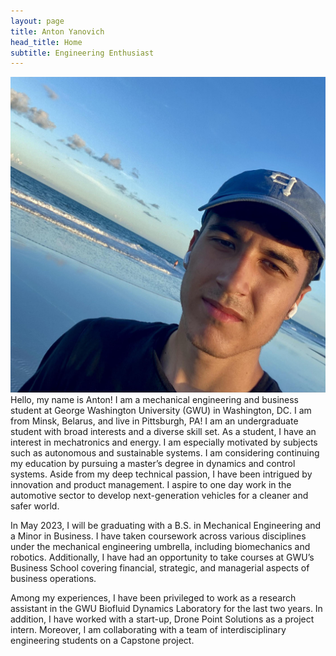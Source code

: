 ```yaml
---
layout: page
title: Anton Yanovich
head_title: Home
subtitle: Engineering Enthusiast
---
```


<div class="pretty-links">
<div class="grid">
<div class="unit golden-small profile-pic">
<img class='site-profile' src="/assets/img/anton_beach.jpg">
</div>
<div class="unit golden-large">
<div class="lead lead-about">
Hello, my name is Anton! I am a mechanical engineering and business student at George Washington University (GWU) in Washington, DC. I am from Minsk, Belarus, and live in Pittsburgh, PA! I am an undergraduate student with broad interests and a diverse skill set. As a student, I have an interest in mechatronics and energy. I am especially motivated by subjects such as autonomous and sustainable systems. I am considering continuing my education by pursuing a master’s degree in dynamics and control systems. Aside from my deep technical passion, I have been intrigued by innovation and product management. I aspire to one day work in the automotive sector to develop next-generation vehicles for a cleaner and safer world.

In May 2023, I will be graduating with a B.S. in Mechanical Engineering and a Minor in Business. I have taken coursework across various disciplines under the mechanical engineering umbrella, including biomechanics and robotics. Additionally, I have had an opportunity to take courses at GWU’s Business School covering financial, strategic, and managerial aspects of business operations.

Among my experiences, I have been privileged to work as a research assistant in the GWU Biofluid Dynamics Laboratory for the last two years. In addition, I have worked with a start-up, Drone Point Solutions as a project intern. Moreover, I am collaborating with a team of interdisciplinary engineering students on a Capstone project.

<!-- and want to be like Anton Egorov who is a researcher in autonomous robotics with a particular interest in computer vision (3D point cloud semantic segmentation) and deep learning for robust 3D perception. I am also broadly interested in SLAM.

I am currently a Data Scientist (ML Matching Team) at [OZON](https://corp.ozon.com/) Technology in Russia. Prior to this role, I served as Middle Software Developer (Localization and Mapping (SLAM) team) in Self-Driving Group in the same company. I have been working on developing of algorithms that underlie SLAM.

From August 2020 to June 2021, I was a doctaral student at [Autonomous Transportation Systems Lab](https://robotics.innopolis.university/en/labs/laboratoriya-avtonomnyh-transportnyh-sistem/) of [Innopolis University](https://innopolis.university/en/) with [*Professor Alexandr Klimchik*](https://scholar.google.fr/citations?user=KLpMBj0AAAAJ&hl=en). I received my <strong>Master of Science in Space and Engineering Systems</strong> at [Skolkovo Institute of Science and Technology (Skoltech)](https://www.skoltech.ru/en/) in June 2020 — including a six-month research visit at the [Robotics Institute](https://www.ri.cmu.edu/) at [Carnegie Mellon University](https://www.cmu.edu/).
</div>

My Master's research work was based at [Biorobotics Lab](http://biorobotics.ri.cmu.edu/index.php) at the Robotics Institute of Carnegie Mellon University under the supervision of [*Professor Howie Choset*](https://scholar.google.com/citations?user=4fvo61oAAAAJ&hl=en) — related to the development of a new 3D Place Recognition framework in 3D LiDAR-based SLAM algorithm with an orientation-invariant property

a-->

</div>

</div>

